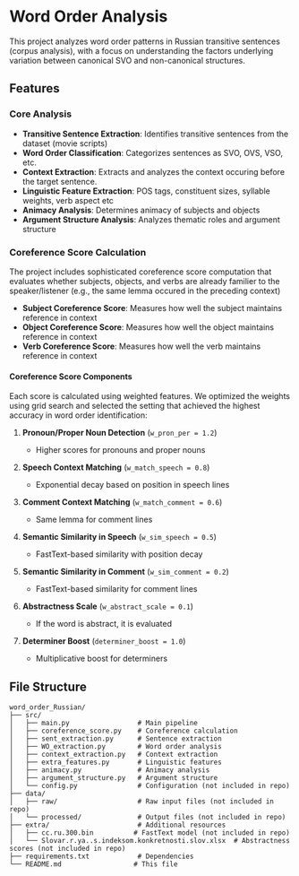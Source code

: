# Word Order Analysis

This project analyzes word order patterns in Russian transitive sentences (corpus analysis), with a focus on understanding the factors underlying variation between canonical SVO and non-canonical structures.

## Features

### Core Analysis
- **Transitive Sentence Extraction**: Identifies transitive sentences from the dataset (movie scripts)
- **Word Order Classification**: Categorizes sentences as SVO, OVS, VSO, etc.
- **Context Extraction**: Extracts and analyzes the context occuring before the target sentence.
- **Linguistic Feature Extraction**: POS tags, constituent sizes, syllable weights, verb aspect etc
- **Animacy Analysis**: Determines animacy of subjects and objects
- **Argument Structure Analysis**: Analyzes thematic roles and argument structure

### Coreference Score Calculation
The project includes sophisticated coreference score computation that evaluates whether subjects, objects, and verbs are already familier to the speaker/listener (e.g., the same lemma occured in the preceding context)

- **Subject Coreference Score**: Measures how well the subject maintains reference in context
- **Object Coreference Score**: Measures how well the object maintains reference in context  
- **Verb Coreference Score**: Measures how well the verb maintains reference in context

#### Coreference Score Components
Each score is calculated using weighted features. We optimized the weights using grid search and selected the setting that achieved the highest accuracy in word order identification:

1. **Pronoun/Proper Noun Detection** (`w_pron_per = 1.2`)
   - Higher scores for pronouns and proper nouns
   
2. **Speech Context Matching** (`w_match_speech = 0.8`)
   - Exponential decay based on position in speech lines
   
3. **Comment Context Matching** (`w_match_comment = 0.6`)
   - Same lemma for comment lines
   
4. **Semantic Similarity in Speech** (`w_sim_speech = 0.5`)
   - FastText-based similarity with position decay
   
5. **Semantic Similarity in Comment** (`w_sim_comment = 0.2`)
   - FastText-based similarity for comment lines
   
6. **Abstractness Scale** (`w_abstract_scale = 0.1`)
   - If the word is abstract, it is evaluated
   
7. **Determiner Boost** (`determiner_boost = 1.0`)
   - Multiplicative boost for determiners



## File Structure

```
word_order_Russian/
├── src/
│   ├── main.py                 # Main pipeline
│   ├── coreference_score.py    # Coreference calculation 
│   ├── sent_extraction.py      # Sentence extraction
│   ├── WO_extraction.py        # Word order analysis
│   ├── context_extraction.py   # Context extraction
│   ├── extra_features.py       # Linguistic features
│   ├── animacy.py              # Animacy analysis
│   ├── argument_structure.py   # Argument structure
│   └── config.py               # Configuration (not included in repo)
├── data/
│   ├── raw/                    # Raw input files (not included in repo)
│   └── processed/              # Output files (not included in repo)
├── extra/                      # Additional resources
│   ├── cc.ru.300.bin          # FastText model (not included in repo)
│   └── Slovar.r.ya..s.indeksom.konkretnosti.slov.xlsx  # Abstractness scores (not included in repo)
├── requirements.txt            # Dependencies
└── README.md                  # This file
```
